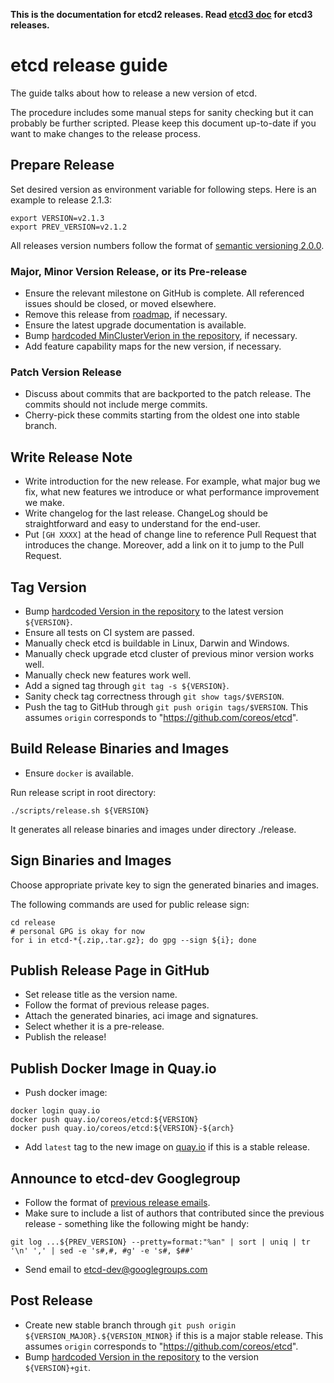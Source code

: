 **This is the documentation for etcd2 releases. Read [etcd3 doc][v3-docs] for etcd3 releases.**

[v3-docs]: ../../docs.md#documentation


# etcd release guide

The guide talks about how to release a new version of etcd.

The procedure includes some manual steps for sanity checking but it can probably be further scripted. Please keep this document up-to-date if you want to make changes to the release process.

## Prepare Release

Set desired version as environment variable for following steps. Here is an example to release 2.1.3:

```
export VERSION=v2.1.3
export PREV_VERSION=v2.1.2
```

All releases version numbers follow the format of [semantic versioning 2.0.0](http://semver.org/).

### Major, Minor Version Release, or its Pre-release

- Ensure the relevant milestone on GitHub is complete. All referenced issues should be closed, or moved elsewhere.
- Remove this release from [roadmap](https://github.com/etcd-io/etcd-with-comments/blob/master/ROADMAP.md), if necessary.
- Ensure the latest upgrade documentation is available.
- Bump [hardcoded MinClusterVerion in the repository](https://github.com/etcd-io/etcd-with-comments/blob/master/version/version.go#L29), if necessary.
- Add feature capability maps for the new version, if necessary.

### Patch Version Release

- Discuss about commits that are backported to the patch release. The commits should not include merge commits.
- Cherry-pick these commits starting from the oldest one into stable branch.

## Write Release Note


- Write introduction for the new release. For example, what major bug we fix, what new features we introduce or what performance improvement we make.
- Write changelog for the last release. ChangeLog should be straightforward and easy to understand for the end-user.
- Put `[GH XXXX]` at the head of change line to reference Pull Request that introduces the change. Moreover, add a link on it to jump to the Pull Request.

## Tag Version

- Bump [hardcoded Version in the repository](https://github.com/etcd-io/etcd-with-comments/blob/master/version/version.go#L30) to the latest version `${VERSION}`.
- Ensure all tests on CI system are passed.
- Manually check etcd is buildable in Linux, Darwin and Windows.
- Manually check upgrade etcd cluster of previous minor version works well.
- Manually check new features work well.
- Add a signed tag through `git tag -s ${VERSION}`.
- Sanity check tag correctness through `git show tags/$VERSION`.
- Push the tag to GitHub through `git push origin tags/$VERSION`. This assumes `origin` corresponds to "https://github.com/coreos/etcd".

## Build Release Binaries and Images

- Ensure `docker` is available.

Run release script in root directory:

```
./scripts/release.sh ${VERSION}
```

It generates all release binaries and images under directory ./release.

## Sign Binaries and Images

Choose appropriate private key to sign the generated binaries and images.

The following commands are used for public release sign:

```
cd release
# personal GPG is okay for now
for i in etcd-*{.zip,.tar.gz}; do gpg --sign ${i}; done
```

## Publish Release Page in GitHub

- Set release title as the version name.
- Follow the format of previous release pages.
- Attach the generated binaries, aci image and signatures.
- Select whether it is a pre-release.
- Publish the release!

## Publish Docker Image in Quay.io

- Push docker image:

```
docker login quay.io
docker push quay.io/coreos/etcd:${VERSION}
docker push quay.io/coreos/etcd:${VERSION}-${arch}
```

- Add `latest` tag to the new image on [quay.io](https://quay.io/repository/coreos/etcd?tag=latest&tab=tags) if this is a stable release.

## Announce to etcd-dev Googlegroup

- Follow the format of [previous release emails](https://groups.google.com/forum/#!forum/etcd-dev).
- Make sure to include a list of authors that contributed since the previous release - something like the following might be handy:

```
git log ...${PREV_VERSION} --pretty=format:"%an" | sort | uniq | tr '\n' ',' | sed -e 's#,#, #g' -e 's#, $##'
```

- Send email to etcd-dev@googlegroups.com

## Post Release

- Create new stable branch through `git push origin ${VERSION_MAJOR}.${VERSION_MINOR}` if this is a major stable release. This assumes `origin` corresponds to "https://github.com/coreos/etcd".
- Bump [hardcoded Version in the repository](https://github.com/etcd-io/etcd-with-comments/blob/master/version/version.go#L30) to the version `${VERSION}+git`.
